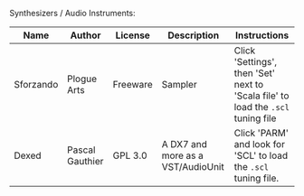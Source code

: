 Synthesizers / Audio Instruments:

| Name | Author | License | Description | Instructions |
| ------------- | ------------- | ------------- | ------------- | ------------- |
| Sforzando | Plogue Arts  | Freeware | Sampler | Click 'Settings', then 'Set' next to 'Scala file' to load the `.scl` tuning file |
| Dexed | Pascal Gauthier | GPL 3.0 | A DX7 and more as a VST/AudioUnit | Click 'PARM' and look for 'SCL' to load the `.scl` tuning file. |

